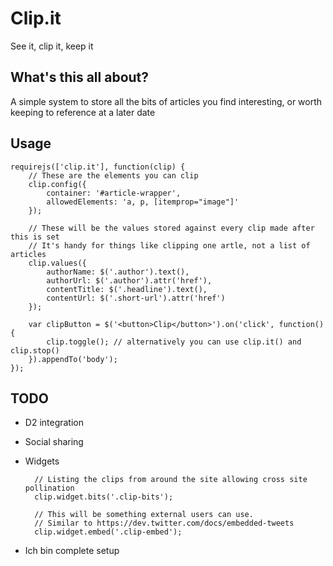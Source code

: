 # Clip.it

See it, clip it, keep it


## What's this all about?

A simple system to store all the bits of articles you find interesting, or worth keeping to reference at a later date


## Usage

	requirejs(['clip.it'], function(clip) {
		// These are the elements you can clip
		clip.config({
			container: '#article-wrapper',
			allowedElements: 'a, p, [itemprop="image"]'
		});

		// These will be the values stored against every clip made after this is set
		// It's handy for things like clipping one artle, not a list of articles
		clip.values({
			authorName: $('.author').text(),
			authorUrl: $('.author').attr('href'),
			contentTitle: $('.headline').text(),
			contentUrl: $('.short-url').attr('href')
		});

		var clipButton = $('<button>Clip</button>').on('click', function() {
			clip.toggle(); // alternatively you can use clip.it() and clip.stop()
		}).appendTo('body');
	});


## TODO

* D2 integration
* Social sharing
* Widgets

		// Listing the clips from around the site allowing cross site pollination
		clip.widget.bits('.clip-bits');

		// This will be something external users can use.
		// Similar to https://dev.twitter.com/docs/embedded-tweets
		clip.widget.embed('.clip-embed');

* Ich bin complete setup
